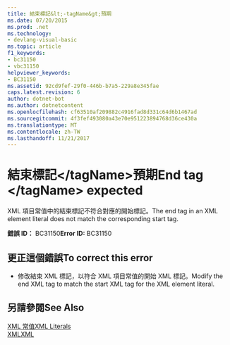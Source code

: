 ```yaml
---
title: 結束標記&lt;-tagName&gt;預期
ms.date: 07/20/2015
ms.prod: .net
ms.technology:
- devlang-visual-basic
ms.topic: article
f1_keywords:
- bc31150
- vbc31150
helpviewer_keywords:
- BC31150
ms.assetid: 92cd9fef-29f0-446b-b7a5-229a8e345fae
caps.latest.revision: 6
author: dotnet-bot
ms.author: dotnetcontent
ms.openlocfilehash: cf63510af209882c4916fad8d331c64d6b1467ad
ms.sourcegitcommit: 4f3fef493080a43e70e951223894768d36ce430a
ms.translationtype: MT
ms.contentlocale: zh-TW
ms.lasthandoff: 11/21/2017
---
```

# <a name="end-tag-lttagnamegt-expected"></a><span data-ttu-id="b7875-102">結束標記&lt;/tagName&gt;預期</span><span class="sxs-lookup"><span data-stu-id="b7875-102">End tag &lt;/tagName&gt; expected</span></span>
<span data-ttu-id="b7875-103">XML 項目常值中的結束標記不符合對應的開始標記。</span><span class="sxs-lookup"><span data-stu-id="b7875-103">The end tag in an XML element literal does not match the corresponding start tag.</span></span>  
  
 <span data-ttu-id="b7875-104">**錯誤 ID：** BC31150</span><span class="sxs-lookup"><span data-stu-id="b7875-104">**Error ID:** BC31150</span></span>  
  
## <a name="to-correct-this-error"></a><span data-ttu-id="b7875-105">更正這個錯誤</span><span class="sxs-lookup"><span data-stu-id="b7875-105">To correct this error</span></span>  
  
-   <span data-ttu-id="b7875-106">修改結束 XML 標記，以符合 XML 項目常值的開始 XML 標記。</span><span class="sxs-lookup"><span data-stu-id="b7875-106">Modify the end XML tag to match the start XML tag for the XML element literal.</span></span>  
  
## <a name="see-also"></a><span data-ttu-id="b7875-107">另請參閱</span><span class="sxs-lookup"><span data-stu-id="b7875-107">See Also</span></span>  
 [<span data-ttu-id="b7875-108">XML 常值</span><span class="sxs-lookup"><span data-stu-id="b7875-108">XML Literals</span></span>](../../visual-basic/language-reference/xml-literals/index.md)  
 [<span data-ttu-id="b7875-109">XML</span><span class="sxs-lookup"><span data-stu-id="b7875-109">XML</span></span>](../../visual-basic/programming-guide/language-features/xml/index.md)
